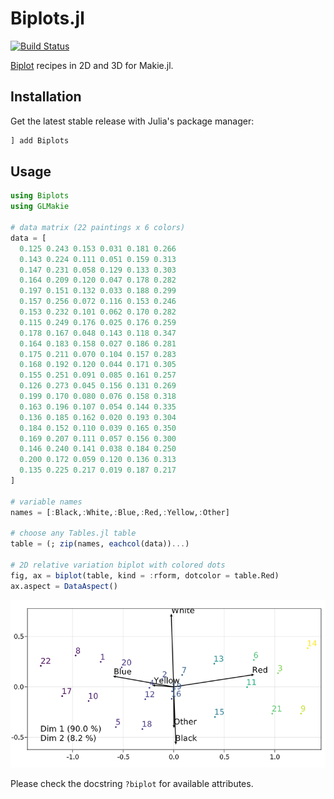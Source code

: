 # Biplots.jl

[![Build Status](https://github.com/juliohm/Biplots.jl/workflows/CI/badge.svg)](https://github.com/juliohm/Biplots.jl/actions)

[Biplot](https://en.wikipedia.org/wiki/Biplot) recipes in 2D and 3D for Makie.jl.

## Installation

Get the latest stable release with Julia's package manager:

```julia
] add Biplots
```

## Usage

```julia
using Biplots
using GLMakie

# data matrix (22 paintings x 6 colors)
data = [
  0.125 0.243 0.153 0.031 0.181 0.266
  0.143 0.224 0.111 0.051 0.159 0.313
  0.147 0.231 0.058 0.129 0.133 0.303
  0.164 0.209 0.120 0.047 0.178 0.282
  0.197 0.151 0.132 0.033 0.188 0.299
  0.157 0.256 0.072 0.116 0.153 0.246
  0.153 0.232 0.101 0.062 0.170 0.282
  0.115 0.249 0.176 0.025 0.176 0.259
  0.178 0.167 0.048 0.143 0.118 0.347
  0.164 0.183 0.158 0.027 0.186 0.281
  0.175 0.211 0.070 0.104 0.157 0.283
  0.168 0.192 0.120 0.044 0.171 0.305
  0.155 0.251 0.091 0.085 0.161 0.257
  0.126 0.273 0.045 0.156 0.131 0.269
  0.199 0.170 0.080 0.076 0.158 0.318
  0.163 0.196 0.107 0.054 0.144 0.335
  0.136 0.185 0.162 0.020 0.193 0.304
  0.184 0.152 0.110 0.039 0.165 0.350
  0.169 0.207 0.111 0.057 0.156 0.300
  0.146 0.240 0.141 0.038 0.184 0.250
  0.200 0.172 0.059 0.120 0.136 0.313
  0.135 0.225 0.217 0.019 0.187 0.217
]

# variable names
names = [:Black,:White,:Blue,:Red,:Yellow,:Other]

# choose any Tables.jl table
table = (; zip(names, eachcol(data))...)

# 2D relative variation biplot with colored dots
fig, ax = biplot(table, kind = :rform, dotcolor = table.Red)
ax.aspect = DataAspect()
```
![biplot2D](docs/biplot2D.png)

Please check the docstring `?biplot` for available attributes.
